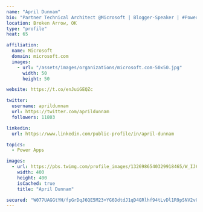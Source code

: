 ```yaml
---
name: "April Dunnam"
bio: "Partner Technical Architect @Microsoft | Blogger-Speaker | #PowerApps, #PowerAutomate, #Office365, #SharePoint | #WIT | #Karaoke Queen"
location: Broken Arrow, OK
type: "profile"
heat: 65

affiliation:
  name: Microsoft
  domain: microsoft.com
  images:
    - url: "/assets/images/organizations/microsoft.com-50x50.jpg"
      width: 50
      height: 50

website: https://t.co/enJuiGEQZc

twitter:
  username: aprildunnam
  url: https://twitter.com/aprildunnam
  followers: 11803

linkedin:
  url: https://www.linkedin.com/public-profile/in/april-dunnam

topics:
  - Power Apps

images:
  - url: https://pbs.twimg.com/profile_images/1326986540329918465/W_IJ6Ih2_400x400.jpg
    width: 400
    height: 400
    isCached: true
    title: "April Dunnam"

secured: "W077UAGGtYH/fpGrDqJ6QE5M23+YG6DdtdJ1qD4GRlhf94tLvDl1R9pSNV2v08IfStDD9kROyMFWMVhjsiccoqi4TpR2riRTkAUEwUKx2/8YttTaSe2w9nnx80EGXuWLC5UgiGu2GViAEdOea9ElM+GOMzovpRbs+HndsqODe9DdJqar5l5LQ66EL6O4DiMPIWk4l7UNHVCyjKIpWhL0lYIuBDFDhuWkeKStuZJH1N/e2v8Zw9hk3ME3VXXmWPVSXsiZOoJIyoh8VpPn0qYNd2JuIiKGv26h/MpVav3LUWrWosY4VY974t1fZYU2AWZ/ew5B8zNXHceanvbgqZc4Kwy0lXLsHVhH4kezK8U1dylYUTTgItx+yyxzHW0w1kh4MmL3IWrMo70FWjfmLhRXyvpRwUth6jnZVN1eLKPU3r4=;7YSqVzfDkJ1M4NAaDkbqQA=="
---
```



